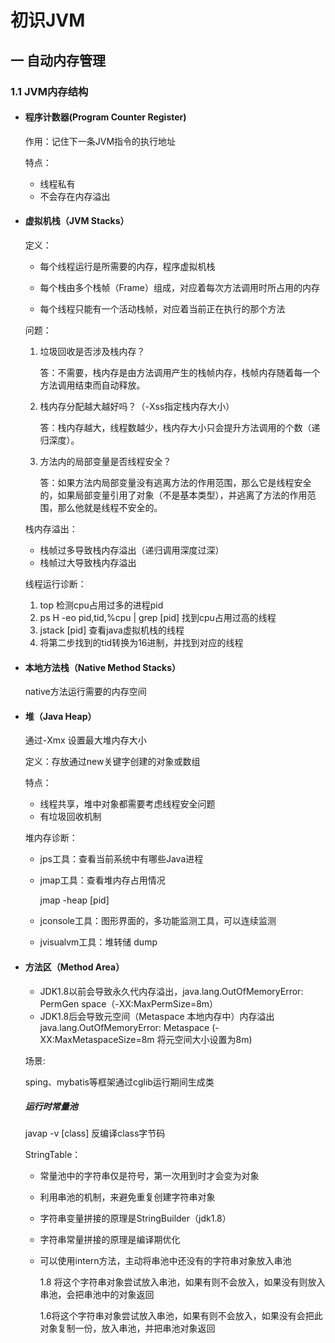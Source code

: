 # 初识JVM
## 一 自动内存管理
### 1.1 JVM内存结构

- #### 程序计数器(Program Counter Register)

  作用：记住下一条JVM指令的执行地址

  特点：

  - 线程私有
  - 不会存在内存溢出

- #### 虚拟机栈（JVM Stacks）

  定义：

  - 每个线程运行是所需要的内存，程序虚拟机栈

  - 每个栈由多个栈帧（Frame）组成，对应着每次方法调用时所占用的内存

  - 每个线程只能有一个活动栈帧，对应着当前正在执行的那个方法

  问题：

  1. 垃圾回收是否涉及栈内存？

     答：不需要，栈内存是由方法调用产生的栈帧内存，栈帧内存随着每一个方法调用结束而自动释放。

  2. 栈内存分配越大越好吗？（-Xss指定栈内存大小）

     答：栈内存越大，线程数越少，栈内存大小只会提升方法调用的个数（递归深度）。

  3. 方法内的局部变量是否线程安全？

     答：如果方法内局部变量没有逃离方法的作用范围，那么它是线程安全的，如果局部变量引用了对象（不是基本类型），并逃离了方法的作用范围，那么他就是线程不安全的。

  栈内存溢出：

  - 栈帧过多导致栈内存溢出（递归调用深度过深）
  - 栈帧过大导致栈内存溢出

  线程运行诊断：

  1. top  检测cpu占用过多的进程pid
  2. ps H -eo pid,tid,%cpu | grep [pid]  找到cpu占用过高的线程
  3. jstack [pid]  查看java虚拟机栈的线程
  4. 将第二步找到的tid转换为16进制，并找到对应的线程

- #### 本地方法栈（Native Method Stacks）

  native方法运行需要的内存空间

- #### 堆（Java Heap）

  通过-Xmx 设置最大堆内存大小

  定义：存放通过new关键字创建的对象或数组

  特点：
  
  - 线程共享，堆中对象都需要考虑线程安全问题
  - 有垃圾回收机制
  
  堆内存诊断：
  
  - jps工具：查看当前系统中有哪些Java进程
  
  - jmap工具：查看堆内存占用情况
  
    jmap -heap [pid]
  
  - jconsole工具：图形界面的，多功能监测工具，可以连续监测
  - jvisualvm工具：堆转储 dump

- #### 方法区（Method Area）

  - JDK1.8以前会导致永久代内存溢出，java.lang.OutOfMemoryError: PermGen space（-XX:MaxPermSize=8m）
  - JDK1.8后会导致元空间（Metaspace 本地内存中）内存溢出 java.lang.OutOfMemoryError: Metaspace (-XX:MaxMetaspaceSize=8m 将元空间大小设置为8m)

  场景:

  sping、mybatis等框架通过cglib运行期间生成类

  ##### 运行时常量池

  javap -v [class]  反编译class字节码

  StringTable：

  - 常量池中的字符串仅是符号，第一次用到时才会变为对象

  - 利用串池的机制，来避免重复创建字符串对象

  - 字符串变量拼接的原理是StringBuilder（jdk1.8）

  - 字符串常量拼接的原理是编译期优化

  - 可以使用intern方法，主动将串池中还没有的字符串对象放入串池

    1.8 将这个字符串对象尝试放入串池，如果有则不会放入，如果没有则放入串池，会把串池中的对象返回

    1.6将这个字符串对象尝试放入串池，如果有则不会放入，如果没有会把此对象复制一份，放入串池，并把串池对象返回